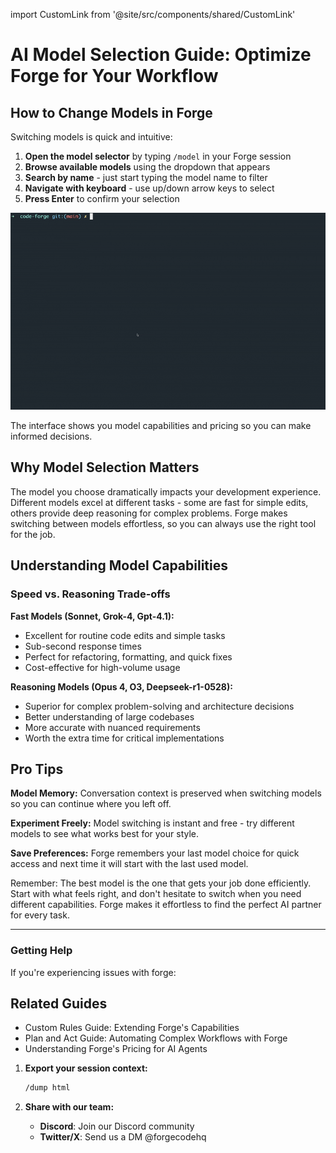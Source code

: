 import CustomLink from '@site/src/components/shared/CustomLink'

# AI Model Selection Guide: Optimize Forge for Your Workflow

## How to Change Models in Forge

Switching models is quick and intuitive:

1. **Open the model selector** by typing `/model` in your Forge session
2. **Browse available models** using the dropdown that appears
3. **Search by name** - just start typing the model name to filter
4. **Navigate with keyboard** - use up/down arrow keys to select
5. **Press Enter** to confirm your selection

![Forge AI model selection process showing a user typing /model and selecting from a dropdown menu of available AI models like Opus, Sonnet, and Grok-4](../static/docs/change_model.gif)

The interface shows you model capabilities and pricing so you can make informed decisions.

## Why Model Selection Matters

The model you choose dramatically impacts your development experience. Different models excel at different tasks - some are fast for simple edits, others provide deep reasoning for complex problems. Forge makes switching between models effortless, so you can always use the right tool for the job.

## Understanding Model Capabilities

### Speed vs. Reasoning Trade-offs

**Fast Models (Sonnet, Grok-4, Gpt-4.1):**

- Excellent for routine code edits and simple tasks
- Sub-second response times
- Perfect for refactoring, formatting, and quick fixes
- Cost-effective for high-volume usage

**Reasoning Models (Opus 4, O3, Deepseek-r1-0528):**

- Superior for complex problem-solving and architecture decisions
- Better understanding of large codebases
- More accurate with nuanced requirements
- Worth the extra time for critical implementations

## Pro Tips

**Model Memory:** Conversation context is preserved when switching models so you can continue where you left off.

**Experiment Freely:** Model switching is instant and free - try different models to see what works best for your style.

**Save Preferences:** Forge remembers your last model choice for quick access and next time it will start with the last used model.

Remember: The best model is the one that gets your job done efficiently. Start with what feels right, and don't hesitate to switch when you need different capabilities. Forge makes it effortless to find the perfect AI partner for every task.

---

### Getting Help

If you're experiencing issues with forge:

## Related Guides

- <CustomLink href="/docs/custom-rules-guide">Custom Rules Guide: Extending Forge's Capabilities</CustomLink>
- <CustomLink href="/docs/plan-and-act-guide">Plan and Act Guide: Automating Complex Workflows with Forge</CustomLink>
- <CustomLink href="/blog/seat-based-pricing-ai-agents">Understanding Forge's Pricing for AI Agents</CustomLink>

1. **Export your session context:**

   ```bash
   /dump html
   ```

2. **Share with our team:**
   - **Discord**: <CustomLink href="https://discord.gg/kRZBPpkgwq">Join our Discord community</CustomLink>
   - **Twitter/X**: Send us a DM <CustomLink href="https://x.com/forgecodehq">@forgecodehq</CustomLink>
